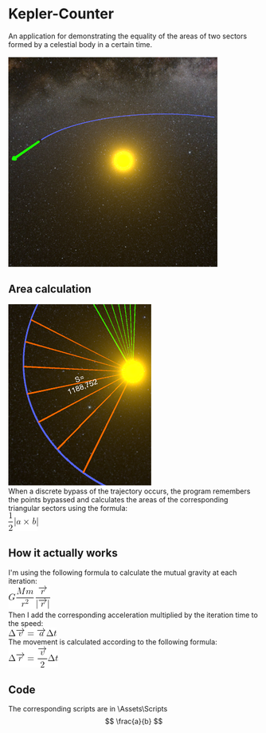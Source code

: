 # Kepler-Counter
An application for demonstrating the equality of the areas of two sectors formed by a celestial body in a certain time.
<br>
<br>
![1](Assets/Materials/Logo.png)
<br>
## Area calculation<br>
![2](Images/Sectors.png)
<br>
When a discrete bypass of the trajectory occurs, the program remembers the points bypassed and calculates the areas of the corresponding triangular sectors using the formula:
<br>
![3](Images/AreaFormula.gif)
<br>
## How it actually works
I'm using the following formula to calculate the mutual gravity at each iteration:
<br>
![4](Images/GravityFormula.gif)
<br>
Then I add the corresponding acceleration multiplied by the iteration time to the speed:
<br>
![5](Images/DeltaVelocityFormula.gif)
<br>
The movement is calculated according to the following formula:
<br>
![5](Images/MovementFormula.gif)
<br>
## Code
The corresponding scripts are in \Assets\Scripts
$$
\frac{a}{b}
$$

